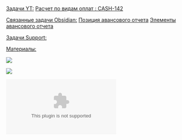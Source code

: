 
<u>Задачи YT:</u>
[Расчет по видам оплат : CASH-142](https://yt.surgutneftegas.ru:4443/issue/CASH-142)

<u>Связанные задачи Obsidian:</u>
[Позиция авансового отчета](Позиция%20авансового%20отчета.md)
[Элементы авансового отчета](Элементы%20авансового%20отчета.md)

<u>Задачи Support:</u>


<u>Материалы:</u>

![](Pasted%20image%2020250909083251.png)

![](Pasted%20image%2020250909114939.png)

![](Макет%20для%20отчета%20по%20во.xlsx)



